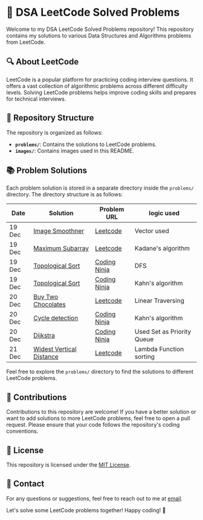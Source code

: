 # 🚀 DSA LeetCode Solved Problems

Welcome to my DSA LeetCode Solved Problems repository! This repository contains my solutions to various Data Structures and Algorithms problems from LeetCode.

## 🔍 About LeetCode

LeetCode is a popular platform for practicing coding interview questions. It offers a vast collection of algorithmic problems across different difficulty levels. Solving LeetCode problems helps improve coding skills and prepares for technical interviews.

## 📁 Repository Structure

The repository is organized as follows:

- **`problems/`**: Contains the solutions to LeetCode problems.
- **`images/`**: Contains images used in this README.

## 📚 Problem Solutions

Each problem solution is stored in a separate directory inside the `problems/` directory. The directory structure is as follows:

| Date   | Solution                                                                                                             | Problem URL                                                                                                                                                                                                                             | logic used         |
| ------ | -------------------------------------------------------------------------------------------------------------------- | --------------------------------------------------------------------------------------------------------------------------------------------------------------------------------------------------------------------------------------- | ------------------ |
| 19 Dec | [Image Smoothner](https://github.com/sangam2109/DSA-LEETCODE-PRACTICE/blob/main/day%203/Image%20smoothner.cpp)       | [Leetcode ](https://leetcode.com/problems/image-smoother)                                                                                                                                                                               | Vector used        |
| 19 Dec | [ Maximum Subarray ](https://github.com/sangam2109/DSA-LEETCODE-PRACTICE/blob/main/day%203/Kadane's%20algorithm.cpp) | [Leetcode ](https://leetcode.com/problems/maximum-subarray/)                                                                                                                                                                            | Kadane's algorithm |
| 19 Dec | [ Topological Sort ](./day%203/Topological%20sort%20dfs.cpp)                                                         | [Coding Ninja](https://www.codingninjas.com/studio/problems/topological-sort_982938?topList=love-babbar-dsa-sheet-problems&leftPanelTab=0&utm_source=youtube&utm_medium=affiliate&utm_campaign=Lovebabbar&leftPanelTabValue=SUBMISSION) | DFS                |
| 19 Dec | [ Topological Sort ](./day%203/Topological%20sort%20Kahn's%20algo.cpp)                                               | [Coding Ninja](https://www.codingninjas.com/studio/problems/topological-sort_982938?topList=love-babbar-dsa-sheet-problems&leftPanelTab=0&utm_source=youtube&utm_medium=affiliate&utm_campaign=Lovebabbar&leftPanelTabValue=SUBMISSION) | Kahn's algorithm   |
| 20 Dec | [ Buy Two Chocolates ](./day4/BuyChoco.cpp)                                                                          | [Leetcode](https://leetcode.com/problems/buy-two-chocolates/)                                                                                                                                                                           | Linear Traversing  |
| 20 Dec | [ Cycle detection ](./day4/Cycledetection.cpp)                                                                       | [Coding Ninja](https://www.codingninjas.com/studio/problems/detect-cycle-in-a-directed-graph_1062626?leftPanelTab=0&utm_source=youtube&utm_medium=affiliate&utm_campaign=Lovebabbar&leftPanelTabValue=SUBMISSION)                           | Kahn's algorithm   |
| 20 Dec | [ Dijkstra ](./day4/Dijkastra.cpp)                                                                       | [Coding Ninja](https://www.codingninjas.com/studio/problems/dijkstra-s-shortest-path_920469?leftPanelTab=0&utm_source=youtube&utm_medium=affiliate&utm_campaign=Lovebabbar&leftPanelTabValue=SUBMISSION)                           | Used Set as Priority Queue  |
| 21 Dec | [ Widest Vertical Distance ](./day5/Widestverticaldistance.cpp)                                                                          | [Leetcode](https://leetcode.com/problems/widest-vertical-area-between-two-points-containing-no-points/)      | Lambda Function sorting        

Feel free to explore the `problems/` directory to find the solutions to different LeetCode problems.

## 🤝 Contributions

Contributions to this repository are welcome! If you have a better solution or want to add solutions to more LeetCode problems, feel free to open a pull request. Please ensure that your code follows the repository's coding conventions.

## 📜 License

This repository is licensed under the [MIT License](LICENSE).

## 📧 Contact

For any questions or suggestions, feel free to reach out to me at [email](mailto:arorasam2109@gmail.com).

Let's solve some LeetCode problems together! Happy coding! 🎉
